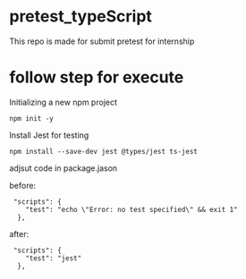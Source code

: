 # pretest_typeScript <br>
<p>This repo is made for submit pretest for internship</p>

<h1>follow step for execute</h1>
<p>Initializing a new npm project</p>

```
npm init -y
```
<p>Install Jest for testing </p>

```
npm install --save-dev jest @types/jest ts-jest
```

<p>adjsut code in package.jason</p>
before:

```
 "scripts": {
    "test": "echo \"Error: no test specified\" && exit 1"
  },
```
after:

```
 "scripts": {
    "test": "jest"
  },
```
